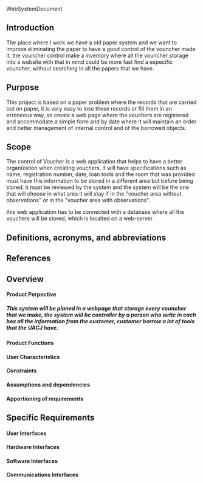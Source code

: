 WebSystemDocument

## Introduction 
  The place where I work we have a old paper system and we want to improve eliminating the paper to have a good control of the vouncher made it, the vouncher control make a inventory where all the vouncher storage into a website with that in mind could be more fast find a especific vouncher, without searching in all the papers that we have.
## Purpose
  This project is based on a paper problem where the records that are carried out on paper, it is very easy to lose these records or fill them in an erroneous way, so create a web page where the vouchers are registered and accommodate a simple form and by date where it will maintain an order and better management of internal control and of the borrowed objects.
## Scope
  The control of Voucher is a web application that helps to have a better organization when creating vouchers. it will have specifications such as name, registration number, date, loan tools and the room that was provided must have this information to be stored in a different area but before being stored. it must be reviewed by the system and the system will be the one that will choose in what area it will stay if in the "voucher area without observations" or in the "voucher area with observations".
  
this web application has to be connected with a database where all the vouchers will be stored, which is localted on a web-server

## Definitions, acronyms, and abbreviations


## References

## Overview
 #### Product Perpective
  ##### This system will be planed in a webpage that storage every vouncher that we make, the system will be controller by a person who     write in each box all the information from the customer, customer borrow a lot of tools that the UACJ have.
  
 #### Product Functions
 #### User Characteristics
 #### Constraints
 #### Assumptions and dependencies
 #### Apportioning of requirements

## Specific Requirements 

 #### User Interfaces
 #### Hardware Interfaces
 #### Software Interfaces
 #### Communications Interfaces

